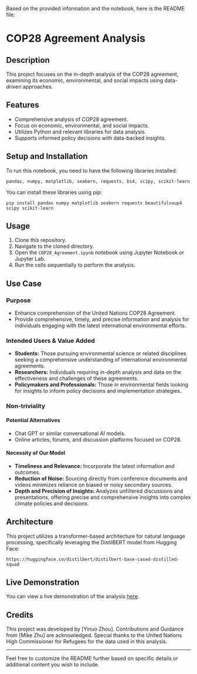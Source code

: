 Based on the provided information and the notebook, here is the README file:

# COP28 Agreement Analysis

## Description
This project focuses on the in-depth analysis of the COP28 agreement, examining its economic, environmental, and social impacts using data-driven approaches.

## Features
- Comprehensive analysis of COP28 agreement.
- Focus on economic, environmental, and social impacts.
- Utilizes Python and relevant libraries for data analysis.
- Supports informed policy decisions with data-backed insights.

## Setup and Installation
To run this notebook, you need to have the following libraries installed:
```
pandas, numpy, matplotlib, seaborn, requests, bs4, scipy, scikit-learn
```

You can install these libraries using pip:
```
pip install pandas numpy matplotlib seaborn requests beautifulsoup4 scipy scikit-learn
```

## Usage
1. Clone this repository.
2. Navigate to the cloned directory.
3. Open the `COP28_Agreement.ipynb` notebook using Jupyter Notebook or Jupyter Lab.
4. Run the cells sequentially to perform the analysis.

## Use Case
### Purpose
- Enhance comprehension of the United Nations COP28 Agreement.
- Provide comprehensive, timely, and precise information and analysis for individuals engaging with the latest international environmental efforts.

### Intended Users & Value Added
- **Students:** Those pursuing environmental science or related disciplines seeking a comprehensive understanding of international environmental agreements.
- **Researchers:** Individuals requiring in-depth analysis and data on the effectiveness and challenges of these agreements.
- **Policymakers and Professionals:** Those in environmental fields looking for insights to inform policy decisions and implementation strategies.

### Non-triviality
#### Potential Alternatives
- Chat GPT or similar conversational AI models.
- Online articles, forums, and discussion platforms focused on COP28.

#### Necessity of Our Model
- **Timeliness and Relevance:** Incorporate the latest information and outcomes.
- **Reduction of Noise:** Sourcing directly from conference documents and videos minimizes reliance on biased or noisy secondary sources.
- **Depth and Precision of Insights:** Analyzes unfiltered discussions and presentations, offering precise and comprehensive insights into complex climate policies and decisions.

## Architecture
This project utilizes a transformer-based architecture for natural language processing, specifically leveraging the DistilBERT model from Hugging Face:
```
https://huggingface.co/distilbert/distilbert-base-cased-distilled-squad
```

## Live Demonstration
You can view a live demonstration of the analysis [here](https://colab.research.google.com/drive/1vJQe1qSKcFFQd9t0J-Ox6thPKTPJpwsB#scrollTo=38pGjS7khsuI).

## Credits
This project was developed by [Yinuo Zhou]. Contributions and Guidance from [Mike Zhu] are acknowledged. Special thanks to the United Nations High Commissioner for Refugees for the data used in this analysis.

---

Feel free to customize the README further based on specific details or additional content you wish to include.
